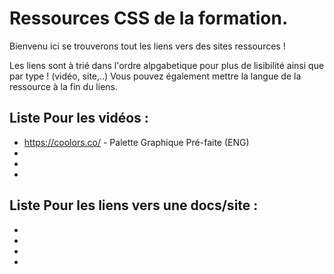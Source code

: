 # Ressources CSS de la formation.  

Bienvenu ici se trouverons tout les liens vers des sites ressources !  

Les liens sont à trié dans l'ordre alpgabetique pour plus de lisibilité ainsi que par type ! (vidéo, site,..)
Vous pouvez également mettre la langue de la ressource à la fin du liens.

## Liste Pour les vidéos :   
* https://coolors.co/ - Palette Graphique Pré-faite (ENG) 
* 
* 
* 
  
## Liste Pour les liens vers une docs/site :   
* 
* 
* 
* 